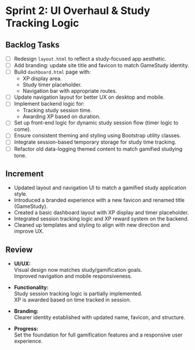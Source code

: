 # **Sprint 2: UI Overhaul & Study Tracking Logic**

## **Backlog Tasks**

- [ ] Redesign `layout.html` to reflect a study-focused app aesthetic.
- [ ] Add branding: update site title and favicon to match GameStudy identity.
- [ ] Build `dashboard.html` page with:
  - XP display area.
  - Study timer placeholder.
  - Navigation bar with appropriate routes.
- [ ] Update navigation layout for better UX on desktop and mobile.
- [ ] Implement backend logic for:
  - Tracking study session time.
  - Awarding XP based on duration.
- [ ] Set up front-end logic for dynamic study session flow (timer logic to come).
- [ ] Ensure consistent theming and styling using Bootstrap utility classes.
- [ ] Integrate session-based temporary storage for study time tracking.
- [ ] Refactor old data-logging themed content to match gamified studying tone.

## **Increment**

- Updated layout and navigation UI to match a gamified study application style.
- Introduced a branded experience with a new favicon and renamed title (GameStudy).
- Created a basic dashboard layout with XP display and timer placeholder.
- Integrated session tracking logic and XP reward system on the backend.
- Cleaned up templates and styling to align with new direction and improve UX.

## **Review**

- **UI/UX:**  
  Visual design now matches study/gamification goals.  
  Improved navigation and mobile responsiveness.

- **Functionality:**  
  Study session tracking logic is partially implemented.  
  XP is awarded based on time tracked in session.

- **Branding:**  
  Clearer identity established with updated name, favicon, and structure.

- **Progress:**  
  Set the foundation for full gamification features and a responsive user experience.
